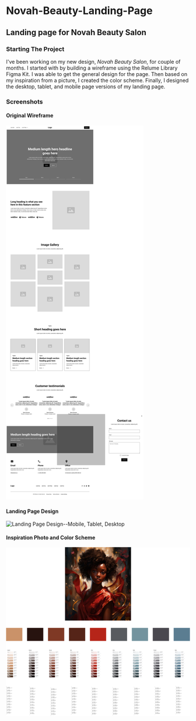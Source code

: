 # Novah-Beauty-Landing-Page

## Landing page for Novah Beauty Salon
### Starting The Project
I've been working on my new design, _Novah Beauty Salon_, for couple of months. I started with by building a wireframe using the Relume Library Figma Kit. I was able to get the general design for the page. 
Then based on my inspiration from a picture, I created the color scheme. Finally, I designed the desktop, tablet, and mobile page versions of my landing page. 

### Screenshots
#### Original Wireframe
![Landing Page Wireframe](./images/Screenshots/NovahWireframe1.png)
#### Landing Page Design
![Landing Page Design--Mobile, Tablet, Desktop](./images/Screenshots/NovahDesktopFigmaDesign-sidesmall.png)

#### Inspiration Photo and Color Scheme
![Inspiration Photo & Color Scheme](./images/Screenshots/NovahColorScheme.png)